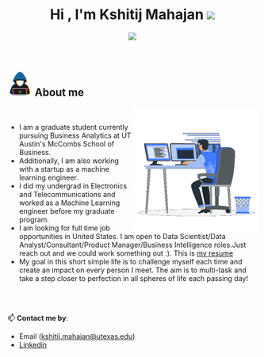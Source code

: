 
<h1 align="center"><b>Hi , I'm Kshitij Mahajan </b><img src="https://media.giphy.com/media/hvRJCLFzcasrR4ia7z/giphy.gif" width="35"></h1>

<p align="center">
  <a href="https://github.com/DenverCoder1/readme-typing-svg"><img src="https://readme-typing-svg.herokuapp.com?font=Time+New+Roman&color=cyan&size=25&center=true&vCenter=true&width=600&height=100&lines=Data+Science+Professional..&hearts;++;Machine+Learning+Engineer,;Computer+Science,;Business+Analytics,;Active+Learner/+Problem+Solver,;Love+to+learn+new+stuffs..<3"></a>
</p>
 
<br>



	
## <picture><img src = "https://github.com/0xAbdulKhalid/0xAbdulKhalid/raw/main/assets/mdImages/about_me.gif" width = 50px></picture> **About me**

<picture> <img align="right" src="https://github.com/0xAbdulKhalid/0xAbdulKhalid/raw/main/assets/mdImages/Right_Side.gif" width = 250px></picture>

<br>

- I am a graduate student currently pursuing Business Analytics at UT Austin's McCombs School of Business.
- Additionally, I am also working with a startup as a machine learning engineer.
- I did my undergrad in Electronics and Telecommunications and worked as a Machine Learning engineer before my graduate program.
- I am looking for full time job opportunities in  United States. I am open to Data Scientist/Data Analyst/Consultant/Product Manager/Business Intelligence roles.Just reach out and we could work something out :). This is [my resume](https://drive.google.com/file/d/1W82c20nuFXfqG2CKbIgYAJSqklsBTskH/view?usp=share_link)
- My goal in this short simple life is to challenge myself each time and create an impact on every person I meet. The aim is to multi-task and take a step closer to perfection in all spheres of life each passing day! 

<br><br>

📫 **Contact me by**:
- Email (kshitij.mahajan@utexas.edu)
- [Linkedin](www.linkedin.com/in/kshitij-mahajan-)
